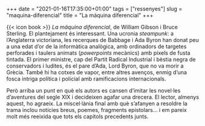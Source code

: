 +++
date = "2021-01-16T17:35:00+01:00"
tags = ["ressenyes"]
slug = "maquina-diferencial"
title = "La máquina diferencial"
+++

{{< icon book >}} *La máquina diferencial*, de William Gibson i Bruce Sterling. El plantejament és interessant. Una ucronia *steampunk*: a l’Anglaterra victoriana, les recerques de Babbage i Ada Byron han donat peu a una edat d’or de la informàtica analògica, amb ordinadors de targetes perforades i taulers animats (*powerpoints* mecànics) amb píxels de fusta tintada. El primer ministre, cap del Partit Radical Industrial i bèstia negra de conservadors i ludites, és el pare d’Ada, Lord Byron, que no va morir a Grècia. També hi ha cotxes de vapor, entre altres avenços, enmig d’una fosca intriga política i policial amb ramificacions internacionals.

Però arriba un punt en què els autors es cansen d’imitar les novel·les d’aventures del segle XIX i decideixen agafar una drecera. El lector, almenys aquest, ho agraeix. La miscel·lània final amb què s’afanyen a resoldre la trama inclou notícies breus, poemes, fragments epistolars… i em pareix molt més reeixida que tots els capítols precedents junts.
